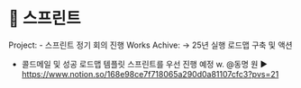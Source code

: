 # 🚩 스프린트

Project: - 스프린트 정기 회의 진행
Works Achive: → 25년 실행 로드맵 구축 및 액션
- 콜드메일 및 성공 로드맵 템플릿 스프린트를 우선 진행 예정
w. @동명 원 
▶️ https://www.notion.so/168e98ce7f718065a290d0a81107cfc3?pvs=21